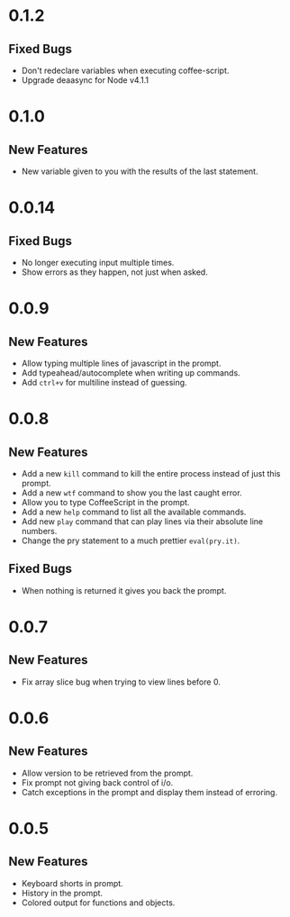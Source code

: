 # 0.1.2

## Fixed Bugs
* Don't redeclare variables when executing coffee-script.
* Upgrade deaasync for Node v4.1.1

# 0.1.0

## New Features
* New variable given to you with the results of the last statement.

# 0.0.14

## Fixed Bugs

* No longer executing input multiple times.
* Show errors as they happen, not just when asked.

# 0.0.9

## New Features

* Allow typing multiple lines of javascript in the prompt.
* Add typeahead/autocomplete when writing up commands.
* Add `ctrl+v` for multiline instead of guessing.

# 0.0.8

## New Features

* Add a new `kill` command to kill the entire process instead of just this prompt.
* Add a new `wtf` command to show you the last caught error.
* Allow you to type CoffeeScript in the prompt.
* Add a new `help` command to list all the available commands.
* Add new `play` command that can play lines via their absolute line numbers.
* Change the pry statement to a much prettier `eval(pry.it)`.

## Fixed Bugs

* When nothing is returned it gives you back the prompt.

# 0.0.7

## New Features

* Fix array slice bug when trying to view lines before 0.

# 0.0.6

## New Features

* Allow version to be retrieved from the prompt.
* Fix prompt not giving back control of i/o.
* Catch exceptions in the prompt and display them instead of erroring.

# 0.0.5

## New Features

* Keyboard shorts in prompt.
* History in the prompt.
* Colored output for functions and objects.
